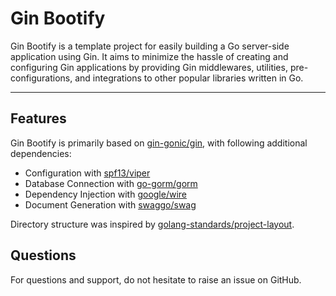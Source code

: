 # Gin Bootify

Gin Bootify is a template project for easily building a Go server-side application using Gin. It aims to minimize the
hassle of creating and configuring Gin applications by providing Gin middlewares, utilities, pre-configurations, and
integrations to other popular libraries written in Go.

---

## Features

Gin Bootify is primarily based on [gin-gonic/gin](https://github.com/gin-gonic/gin), with following additional
dependencies:

- Configuration with [spf13/viper](https://github.com/spf13/viper)
- Database Connection with [go-gorm/gorm](https://github.com/go-gorm/gorm)
- Dependency Injection with [google/wire](https://github.com/google/wire)
- Document Generation with [swaggo/swag](https://github.com/swaggo/swag)

Directory structure was inspired
by [golang-standards/project-layout](https://github.com/golang-standards/project-layout).

## Questions

For questions and support, do not hesitate to raise an issue on GitHub.